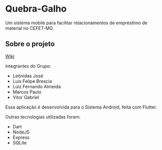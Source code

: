 # Quebra-Galho

Um sistema mobile para facilitar relacionamentos de empréstimo de material no CEFET-MG.

## Sobre o projeto

[Wiki](https://github.com/cefetmg-2022-psi-g2/wiki/wiki)

Integrantes do Grupo:

- Leônidas José
- Luis Felipe Brescia
- Luiz Fernando Almeida
- Marcos Paulo
- Vitor Gabriel

Essa aplicação é desenvolvida para o Sistema Android, feita com Flutter.

Outras tecnologias utilizadas foram:
- Dart
- NodeJS
- Express
- SQLite
